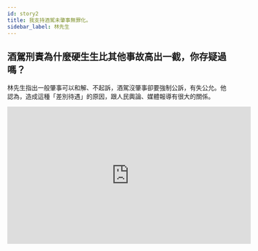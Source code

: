```yaml
---
id: story2
title: 我支持酒駕未肇事無罪化。
sidebar_label: 林先生
---
```


## 酒駕刑責為什麼硬生生比其他事故高出一截，你存疑過嗎？

林先生指出一般肇事可以和解、不起訴，酒駕沒肇事卻要強制公訴，有失公允。他認為，造成這種「差別待遇」的原因，跟人民輿論、媒體報導有很大的關係。

<iframe width="560" height="315" src="https://www.youtube.com/embed/0IL39uOnmH0?controls=0" frameborder="0" allow="accelerometer; autoplay; encrypted-media; gyroscope; picture-in-picture" allowfullscreen></iframe>
